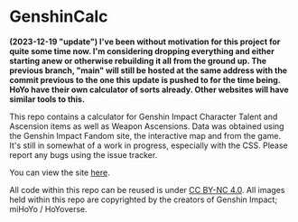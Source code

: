 # GenshinCalc
 
**(2023-12-19 "update") I've been without motivation for this project for quite some time now. I'm considering dropping everything and either starting anew or otherwise rebuilding it all from the ground up. The previous branch, "main" will still be hosted at the same address with the commit previous to the one this update is pushed to for the time being. HoYo have their own calculator of sorts already. Other websites will have similar tools to this.**

This repo contains a calculator for Genshin Impact Character Talent and Ascension items as well as Weapon Ascensions. Data was obtained using the Genshin Impact Fandom site, the interactive map and from the game. It's still in somewhat of a work in progress, especially with the CSS. Please report any bugs using the issue tracker.

You can view the site [here](https://leafyluigi.github.io/GenshinCalc/).

All code within this repo can be reused is under [CC BY-NC 4.0](https://creativecommons.org/licenses/by-nc/4.0/).
All images held within this repo are copyrighted by the creators of Genshin Impact; miHoYo / HoYoverse.